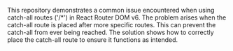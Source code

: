 This repository demonstrates a common issue encountered when using catch-all routes ('/*') in React Router DOM v6. The problem arises when the catch-all route is placed after more specific routes.  This can prevent the catch-all from ever being reached. The solution shows how to correctly place the catch-all route to ensure it functions as intended.